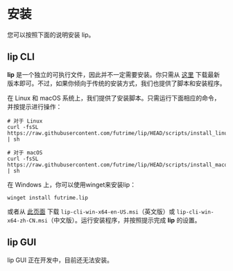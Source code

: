 # 安装

您可以按照下面的说明安装 lip。

## lip CLI

**lip** 是一个独立的可执行文件，因此并不一定需要安装。你只需从 [这里](https://github.com/futrime/lip/releases/latest) 下载最新版本即可。不过，如果你倾向于传统的安装方式，我们也提供了脚本和安装程序。

在 Linux 和 macOS 系统上，我们提供了安装脚本。只需运行下面相应的命令，并按提示进行操作：

```shell
# 对于 Linux
curl -fsSL https://raw.githubusercontent.com/futrime/lip/HEAD/scripts/install_linux.sh | sh
```

```shell
# 对于 macOS
curl -fsSL https://raw.githubusercontent.com/futrime/lip/HEAD/scripts/install_macos.sh | sh
```

在 Windows 上，你可以使用winget来安装lip：

```shell
winget install futrime.lip
```

或者从 [此页面](https://github.com/futrime/lip/releases/latest) 下载 `lip-cli-win-x64-en-US.msi`（英文版）或 `lip-cli-win-x64-zh-CN.msi`（中文版）。运行安装程序，并按照提示完成 **lip** 的设置。

## lip GUI

lip GUI 正在开发中，目前还无法安装。
